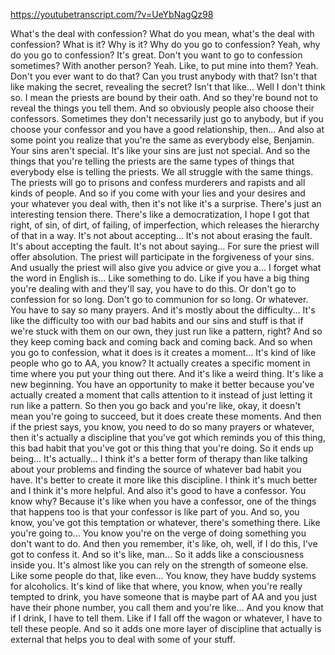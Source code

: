https://youtubetranscript.com/?v=UeYbNagQz98

 What's the deal with confession? What do you mean, what's the deal with confession? What is it? Why is it? Why do you go to confession? Yeah, why do you go to confession? It's great. Don't you want to go to confession sometimes? With another person? Yeah. Like, to put mine into them? Yeah. Don't you ever want to do that? Can you trust anybody with that? Isn't that like making the secret, revealing the secret? Isn't that like... Well I don't think so. I mean the priests are bound by their oath. And so they're bound not to reveal the things you tell them. And so obviously people also choose their confessors. Sometimes they don't necessarily just go to anybody, but if you choose your confessor and you have a good relationship, then... And also at some point you realize that you're the same as everybody else, Benjamin. Your sins aren't special. It's like your sins are just not special. And so the things that you're telling the priests are the same types of things that everybody else is telling the priests. We all struggle with the same things. The priests will go to prisons and confess murderers and rapists and all kinds of people. And so if you come with your lies and your desires and your whatever you deal with, then it's not like it's a surprise. There's just an interesting tension there. There's like a democratization, I hope I got that right, of sin, of dirt, of failing, of imperfection, which releases the hierarchy of that in a way. It's not about accepting... It's not about erasing the fault. It's about accepting the fault. It's not about saying... For sure the priest will offer absolution. The priest will participate in the forgiveness of your sins. And usually the priest will also give you advice or give you a... I forget what the word in English is... Like something to do. Like if you have a big thing you're dealing with and they'll say, you have to do this. Or don't go to confession for so long. Don't go to communion for so long. Or whatever. You have to say so many prayers. And it's mostly about the difficulty... It's like the difficulty too with our bad habits and our sins and stuff is that if we're stuck with them on our own, they just run like a pattern, right? And so they keep coming back and coming back and coming back. And so when you go to confession, what it does is it creates a moment... It's kind of like people who go to AA, you know? It actually creates a specific moment in time where you put your thing out there. And it's like a weird thing. It's like a new beginning. You have an opportunity to make it better because you've actually created a moment that calls attention to it instead of just letting it run like a pattern. So then you go back and you're like, okay, it doesn't mean you're going to succeed, but it does create these moments. And then if the priest says, you know, you need to do so many prayers or whatever, then it's actually a discipline that you've got which reminds you of this thing, this bad habit that you've got or this thing that you're doing. So it ends up being... It's actually... I think it's a better form of therapy than like talking about your problems and finding the source of whatever bad habit you have. It's better to create it more like this discipline. I think it's much better and I think it's more helpful. And also it's good to have a confessor. You know why? Because it's like when you have a confessor, one of the things that happens too is that your confessor is like part of you. And so, you know, you've got this temptation or whatever, there's something there. Like you're going to... You know you're on the verge of doing something you don't want to do. And then you remember, it's like, oh, well, if I do this, I've got to confess it. And so it's like, man... So it adds like a consciousness inside you. It's almost like you can rely on the strength of someone else. Like some people do that, like even... You know, they have buddy systems for alcoholics. It's kind of like that where, you know, when you're really tempted to drink, you have someone that is maybe part of AA and you just have their phone number, you call them and you're like... And you know that if I drink, I have to tell them. Like if I fall off the wagon or whatever, I have to tell these people. And so it adds one more layer of discipline that actually is external that helps you to deal with some of your stuff.